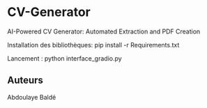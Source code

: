 # CV-Generator
AI-Powered CV Generator: Automated Extraction and PDF Creation

Installation des bibliothèques: pip install -r Requirements.txt


Lancement : python interface_gradio.py


## Auteurs
Abdoulaye Baldé
